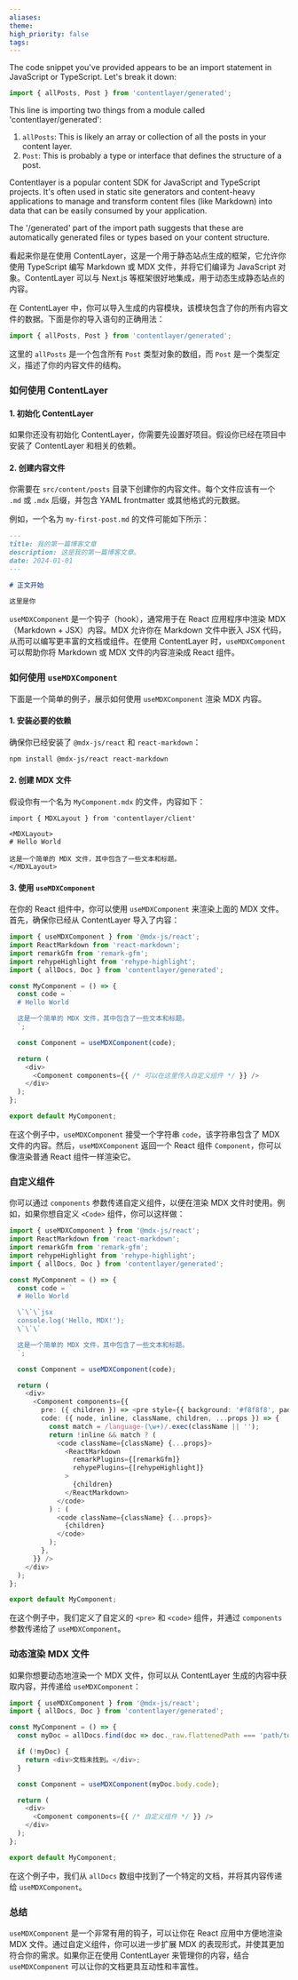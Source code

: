 ```yaml
---
aliases: 
theme: 
high_priority: false
tags:
---
```

The code snippet you've provided appears to be an import statement in JavaScript or TypeScript. Let's break it down:



```javascript
import { allPosts, Post } from 'contentlayer/generated';
```

This line is importing two things from a module called 'contentlayer/generated':

1. `allPosts`: This is likely an array or collection of all the posts in your content layer.
2. `Post`: This is probably a type or interface that defines the structure of a post.

Contentlayer is a popular content SDK for JavaScript and TypeScript projects. It's often used in static site generators and content-heavy applications to manage and transform content files (like Markdown) into data that can be easily consumed by your application.

The '/generated' part of the import path suggests that these are automatically generated files or types based on your content structure.


看起来你是在使用 ContentLayer，这是一个用于静态站点生成的框架，它允许你使用 TypeScript 编写 Markdown 或 MDX 文件，并将它们编译为 JavaScript 对象。ContentLayer 可以与 Next.js 等框架很好地集成，用于动态生成静态站点的内容。

在 ContentLayer 中，你可以导入生成的内容模块，该模块包含了你的所有内容文件的数据。下面是你的导入语句的正确用法：

```typescript
import { allPosts, Post } from 'contentlayer/generated';
```

这里的 `allPosts` 是一个包含所有 `Post` 类型对象的数组，而 `Post` 是一个类型定义，描述了你的内容文件的结构。

### 如何使用 ContentLayer

#### 1. 初始化 ContentLayer

如果你还没有初始化 ContentLayer，你需要先设置好项目。假设你已经在项目中安装了 ContentLayer 和相关的依赖。

#### 2. 创建内容文件

你需要在 `src/content/posts` 目录下创建你的内容文件。每个文件应该有一个 `.md` 或 `.mdx` 后缀，并包含 YAML frontmatter 或其他格式的元数据。

例如，一个名为 `my-first-post.md` 的文件可能如下所示：

```markdown
---
title: 我的第一篇博客文章
description: 这是我的第一篇博客文章。
date: 2024-01-01
---

# 正文开始

这里是你
```

`useMDXComponent` 是一个钩子（hook），通常用于在 React 应用程序中渲染 MDX（Markdown + JSX）内容。MDX 允许你在 Markdown 文件中嵌入 JSX 代码，从而可以编写更丰富的文档或组件。在使用 ContentLayer 时，`useMDXComponent` 可以帮助你将 Markdown 或 MDX 文件的内容渲染成 React 组件。

### 如何使用 `useMDXComponent`

下面是一个简单的例子，展示如何使用 `useMDXComponent` 渲染 MDX 内容。

#### 1. 安装必要的依赖

确保你已经安装了 `@mdx-js/react` 和 `react-markdown`：

```sh
npm install @mdx-js/react react-markdown
```

#### 2. 创建 MDX 文件

假设你有一个名为 `MyComponent.mdx` 的文件，内容如下：

```mdx
import { MDXLayout } from 'contentlayer/client'

<MDXLayout>
# Hello World

这是一个简单的 MDX 文件，其中包含了一些文本和标题。
</MDXLayout>
```

#### 3. 使用 `useMDXComponent`

在你的 React 组件中，你可以使用 `useMDXComponent` 来渲染上面的 MDX 文件。首先，确保你已经从 ContentLayer 导入了内容：

```typescript
import { useMDXComponent } from '@mdx-js/react';
import ReactMarkdown from 'react-markdown';
import remarkGfm from 'remark-gfm';
import rehypeHighlight from 'rehype-highlight';
import { allDocs, Doc } from 'contentlayer/generated';

const MyComponent = () => {
  const code = `
  # Hello World

  这是一个简单的 MDX 文件，其中包含了一些文本和标题。
  `;

  const Component = useMDXComponent(code);

  return (
    <div>
      <Component components={{ /* 可以在这里传入自定义组件 */ }} />
    </div>
  );
};

export default MyComponent;
```

在这个例子中，`useMDXComponent` 接受一个字符串 `code`，该字符串包含了 MDX 文件的内容。然后，`useMDXComponent` 返回一个 React 组件 `Component`，你可以像渲染普通 React 组件一样渲染它。

### 自定义组件

你可以通过 `components` 参数传递自定义组件，以便在渲染 MDX 文件时使用。例如，如果你想自定义 `<Code>` 组件，你可以这样做：

```typescript
import { useMDXComponent } from '@mdx-js/react';
import ReactMarkdown from 'react-markdown';
import remarkGfm from 'remark-gfm';
import rehypeHighlight from 'rehype-highlight';
import { allDocs, Doc } from 'contentlayer/generated';

const MyComponent = () => {
  const code = `
  # Hello World

  \`\`\`jsx
  console.log('Hello, MDX!');
  \`\`\`

  这是一个简单的 MDX 文件，其中包含了一些文本和标题。
  `;

  const Component = useMDXComponent(code);

  return (
    <div>
      <Component components={{
        pre: ({ children }) => <pre style={{ background: '#f8f8f8', padding: '1em' }}>{children}</pre>,
        code: ({ node, inline, className, children, ...props }) => {
          const match = /language-(\w+)/.exec(className || '');
          return !inline && match ? (
            <code className={className} {...props}>
              <ReactMarkdown
                remarkPlugins={[remarkGfm]}
                rehypePlugins={[rehypeHighlight]}
              >
                {children}
              </ReactMarkdown>
            </code>
          ) : (
            <code className={className} {...props}>
              {children}
            </code>
          );
        },
      }} />
    </div>
  );
};

export default MyComponent;
```

在这个例子中，我们定义了自定义的 `<pre>` 和 `<code>` 组件，并通过 `components` 参数传递给了 `useMDXComponent`。

### 动态渲染 MDX 文件

如果你想要动态地渲染一个 MDX 文件，你可以从 ContentLayer 生成的内容中获取内容，并传递给 `useMDXComponent`：

```typescript
import { useMDXComponent } from '@mdx-js/react';
import { allDocs, Doc } from 'contentlayer/generated';

const MyComponent = () => {
  const myDoc = allDocs.find(doc => doc._raw.flattenedPath === 'path/to/myDoc');

  if (!myDoc) {
    return <div>文档未找到。</div>;
  }

  const Component = useMDXComponent(myDoc.body.code);

  return (
    <div>
      <Component components={{ /* 自定义组件 */ }} />
    </div>
  );
};

export default MyComponent;
```

在这个例子中，我们从 `allDocs` 数组中找到了一个特定的文档，并将其内容传递给 `useMDXComponent`。

### 总结

`useMDXComponent` 是一个非常有用的钩子，可以让你在 React 应用中方便地渲染 MDX 文件。通过自定义组件，你可以进一步扩展 MDX 的表现形式，并使其更加符合你的需求。如果你正在使用 ContentLayer 来管理你的内容，结合 `useMDXComponent` 可以让你的文档更具互动性和丰富性。